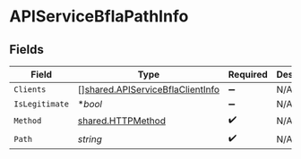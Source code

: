 # APIServiceBflaPathInfo


## Fields

| Field                                                                                | Type                                                                                 | Required                                                                             | Description                                                                          |
| ------------------------------------------------------------------------------------ | ------------------------------------------------------------------------------------ | ------------------------------------------------------------------------------------ | ------------------------------------------------------------------------------------ |
| `Clients`                                                                            | [][shared.APIServiceBflaClientInfo](../../models/shared/apiservicebflaclientinfo.md) | :heavy_minus_sign:                                                                   | N/A                                                                                  |
| `IsLegitimate`                                                                       | **bool*                                                                              | :heavy_minus_sign:                                                                   | N/A                                                                                  |
| `Method`                                                                             | [shared.HTTPMethod](../../models/shared/httpmethod.md)                               | :heavy_check_mark:                                                                   | N/A                                                                                  |
| `Path`                                                                               | *string*                                                                             | :heavy_check_mark:                                                                   | N/A                                                                                  |